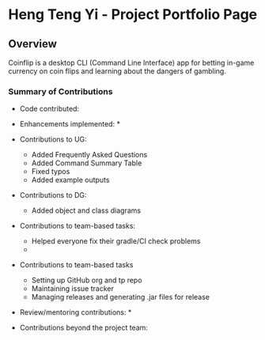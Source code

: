 # Heng Teng Yi - Project Portfolio Page

## Overview

Coinflip is a desktop CLI (Command Line Interface) app for betting in-game currency on coin flips and learning about the
dangers of gambling.

### Summary of Contributions

* Code contributed:
* Enhancements implemented:
    *
* Contributions to UG:
    * Added Frequently Asked Questions
    * Added Command Summary Table
    * Fixed typos
    * Added example outputs

* Contributions to DG:
    * Added object and class diagrams

* Contributions to team-based tasks:
    * Helped everyone fix their gradle/CI check problems
    *

* Contributions to team-based tasks
    * Setting up GitHub org and tp repo
    * Maintaining issue tracker
    * Managing releases and generating .jar files for release

* Review/mentoring contributions:
    *

* Contributions beyond the project team: